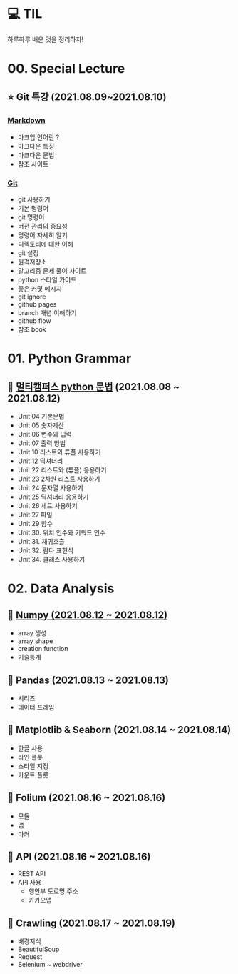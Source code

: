 # 💻 TIL 

하루하루 배운 것을 정리하자! 



# 00. Special Lecture

## ⭐ Git 특강 (2021.08.09~2021.08.10)

### 	[Markdown](https://github.com/handhak0/TIL/blob/master/00.Spcial_Lecture/00.Special_Lecture_Markdown.md) 

- 마크업 언어란 ?
- 마크다운 특징
- 마크다운 문법
- 참조 사이트

### 	[Git](https://github.com/handhak0/TIL/blob/master/00.Spcial_Lecture/00.Special_Lecture_Git.md)

- git 사용하기
- 기본 명령어 
- git 명령어 
- 버전 관리의 중요성 
- 명령어 자세히 알기 
- 디렉토리에 대한 이해 
- git 설정
- 원격저장소 
- 알고리즘 문제 풀이 사이트 
- python 스타일 가이드 
- 좋은 커밋 메시지 
- git ignore 
- github pages 
- branch 개념 이해하기 
- github flow 
- 참조 book 



# 01. Python Grammar

## 📕 [멀티캠퍼스 python 문법](https://github.com/handhak0/TIL/blob/master/01.Python_Grammar/01.Python_Grammar.md) (2021.08.08 ~ 2021.08.12)

- Unit 04 기본문법
- Unit 05 숫자계산 
- Unit 06 변수와 입력 
- Unit 07 출력 방법
- Unit 10 리스트와 튜플 사용하기
- Unit 12 딕셔너리 
- Unit 22 리스트와 (튜플) 응용하기
- Unit 23 2차원 리스트 사용하기 
- Unit 24 문자열 사용하기 
- Unit 25 딕셔너리 응용하기 
- Unit 26 세트 사용하기
- Unit 27 파일 
- Unit 29 함수 
- Unit 30. 위치 인수와 키워드 인수 
- Unit 31. 재귀호출 
- Unit 32. 람다 표현식 
- Unit 34. 클래스 사용하기



# 02. Data Analysis 

## 📒 [Numpy (2021.08.12 ~ 2021.08.12)](https://github.com/handhak0/TIL/blob/master/02.Data_Analysis/02.Data_Analysis_Numpy.md)

- array 생성 
- array shape 
- creation function 
- 기술통계

## 📘 Pandas (2021.08.13 ~ 2021.08.13)

- 시리즈 
- 데이터 프레임 

## 📘 Matplotlib & Seaborn (2021.08.14 ~ 2021.08.14)

- 한글 사용 
- 라인 플롯 
- 스타일 지정 
- 카운트 플롯 

## 📘 Folium (2021.08.16 ~ 2021.08.16)

- 모듈 
- 맵 
- 마커 



## 📘 API (2021.08.16 ~ 2021.08.16)

- REST API 
- API 사용 
  - 행안부 도로명 주소 
  - 카카오맵 



## 📘 Crawling (2021.08.17 ~ 2021.08.19)

- 배경지식 
- BeautifulSoup 
- Request 
- Selenium ~ webdriver
